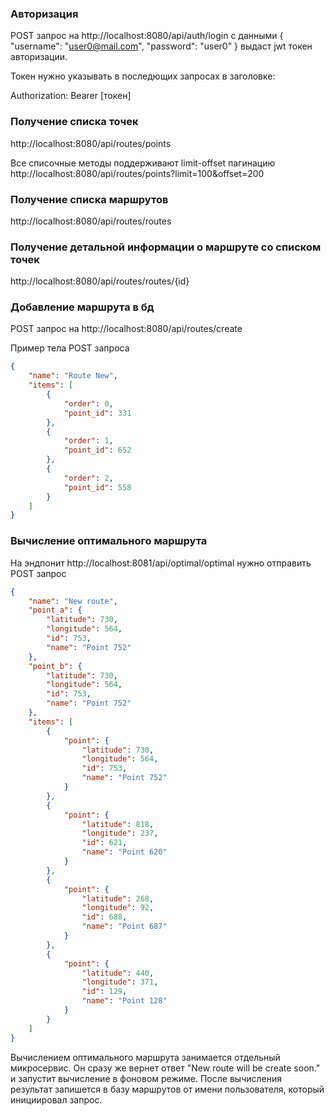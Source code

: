 ### Авторизация

POST запрос на http://localhost:8080/api/auth/login
с данными 
{
  "username": "user0@mail.com",
  "password": "user0"
}
выдаст jwt токен авторизации. 

Токен нужно указывать в последющих запросах в заголовке: 

Authorization: Bearer [токен]

### Получение списка точек

http://localhost:8080/api/routes/points

Все списочные методы поддерживают limit-offset пагинацию 
http://localhost:8080/api/routes/points?limit=100&offset=200 


### Получение списка маршрутов
http://localhost:8080/api/routes/routes

### Получение детальной информации о маршруте со списком точек

http://localhost:8080/api/routes/routes/{id}

### Добавление маршрута в бд
POST запрос на http://localhost:8080/api/routes/create

Пример тела POST запроса
```json
{
    "name": "Route New",
    "items": [
        {
            "order": 0,
            "point_id": 331
        },
        {
            "order": 1,
            "point_id": 652
        },
        {
            "order": 2,
            "point_id": 558
        }
    ]
}
``` 

### Вычисление оптимального маршрута

На эндпонит http://localhost:8081/api/optimal/optimal
нужно отправить POST запрос

```json
{
    "name": "New route",
    "point_a": {
        "latitude": 730,
        "longitude": 564,
        "id": 753,
        "name": "Point 752"
    },
    "point_b": {
        "latitude": 730,
        "longitude": 564,
        "id": 753,
        "name": "Point 752"
    },
    "items": [
        {
            "point": {
                "latitude": 730,
                "longitude": 564,
                "id": 753,
                "name": "Point 752"
            }
        },
        {
            "point": {
                "latitude": 818,
                "longitude": 237,
                "id": 621,
                "name": "Point 620"
            }
        },
        {
            "point": {
                "latitude": 268,
                "longitude": 92,
                "id": 688,
                "name": "Point 687"
            }
        },
        {
            "point": {
                "latitude": 440,
                "longitude": 371,
                "id": 129,
                "name": "Point 128"
            }
        }
    ]
}
```

Вычислением оптимального маршрута занимается отдельный микросервис. 
Он сразу же вернет ответ "New route will be create soon." и запустит вычисление в фоновом режиме.
После вычисления результат запишется в базу маршрутов от имени пользователя, который инициировал запрос.